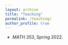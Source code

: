 ```yaml
---
layout: archive
title: "Teaching"
permalink: /teaching/
author_profile: true
---
```


- *MATH 353*, Spring 2022.    

